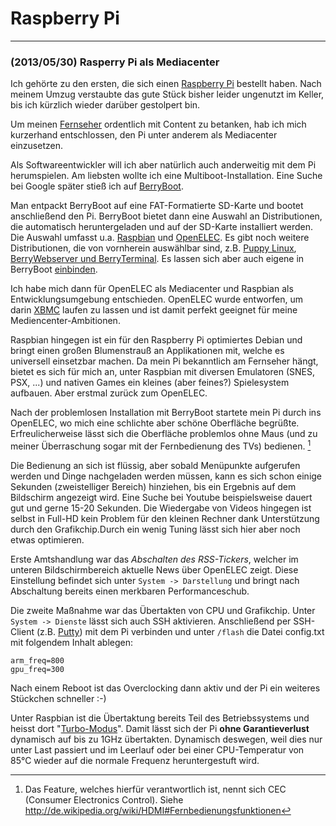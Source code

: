 # Raspberry Pi


***

### (2013/05/30) Rasperry Pi als Mediacenter

Ich gehörte zu den ersten, die sich einen [Raspberry Pi] bestellt haben. Nach meinem Umzug verstaubte das gute Stück bisher leider ungenutzt im Keller, bis ich kürzlich wieder darüber gestolpert bin. 

[raspberry pi]: http://www.raspberrypi.org "Raspberry Pi Store"

Um meinen [Fernseher] ordentlich mit Content zu betanken, hab ich mich kurzerhand entschlossen, den Pi unter anderem als Mediacenter einzusetzen. 

[fernseher]: http://www.philips.de/47pfl4007k/12 "Philips 47pfl4007k/12"

Als Softwareentwickler will ich aber natürlich auch anderweitig mit dem Pi herumspielen. Am liebsten wollte ich eine Multiboot-Installation. Eine Suche bei Google später stieß ich auf [BerryBoot][].

[BerryBoot]: http://www.berryterminal.com/doku.php/berryboot "BerryBoot Homepage"

Man entpackt BerryBoot auf eine FAT-Formatierte SD-Karte und bootet anschließend den Pi. BerryBoot bietet dann eine Auswahl an Distributionen, die automatisch heruntergeladen und auf der SD-Karte installiert werden. Die Auswahl umfasst u.a. [Raspbian][] und [OpenELEC][OpenELEC_HP]. Es gibt noch weitere Distributionen, die von vornherein auswählbar sind, z.B. [Puppy Linux][], [BerryWebserver und BerryTerminal][]. Es lassen sich aber auch eigene in BerryBoot [einbinden][].

[Raspbian]: http://www.raspbian.org "Raspbian Homepage"
[OpenELEC_HP]: http://www.openelec.tv "OpenELEC Homepage"
[Puppy Linux]: http://puppylinux.org "Puppy Linux Homepage" 
[BerryWebserver und BerryTerminal]: http://berryterminal.com
[einbinden]: http://www.berryterminal.com/doku.php/berryboot/adding_custom_distributions

Ich habe mich dann für OpenELEC als Mediacenter und Raspbian als Entwicklungsumgebung entschieden. OpenELEC wurde entworfen, um darin [XBMC][XBMC_HP] laufen zu lassen und ist damit perfekt geeignet für meine Mediencenter-Ambitionen. 

[XBMC_HP]: http://xbmc.org "XBMC Homepage"

Raspbian hingegen ist ein für den Raspberry Pi optimiertes Debian und bringt einen großen Blumenstrauß an Applikationen mit, welche es universell einsetzbar machen. Da mein Pi bekanntlich am Fernseher hängt, bietet es sich für mich an, unter Raspbian mit diversen Emulatoren (SNES, PSX, ...) und nativen Games ein kleines (aber feines?) Spielesystem aufbauen. Aber erstmal zurück zum OpenELEC.

Nach der problemlosen Installation mit BerryBoot startete mein Pi durch ins OpenELEC, wo mich eine schlichte aber schöne Oberfläche begrüßte. Erfreulicherweise lässt sich die Oberfläche problemlos ohne Maus (und zu meiner Überraschung sogar mit der Fernbedienung des TVs) bedienen. [^Kommentar 1]

[^Kommentar 1]: Das Feature, welches hierfür verantwortlich ist, nennt sich CEC (Consumer Electronics Control). Siehe http://de.wikipedia.org/wiki/HDMI#Fernbedienungsfunktionen

Die Bedienung an sich ist flüssig, aber sobald Menüpunkte aufgerufen werden und Dinge nachgeladen werden müssen, kann es sich schon einige Sekunden (zweistelliger Bereich) hinziehen, bis ein Ergebnis auf dem Bildschirm angezeigt wird. Eine Suche bei Youtube beispielsweise dauert gut und gerne 15-20 Sekunden. Die Wiedergabe von Videos hingegen ist selbst in Full-HD kein Problem für den kleinen Rechner dank Unterstützung durch den Grafikchip.Durch ein wenig Tuning lässt sich hier aber noch etwas optimieren. 

Erste Amtshandlung war das *Abschalten des RSS-Tickers*, welcher im unteren Bildschirmbereich aktuelle News über OpenELEC zeigt. Diese Einstellung befindet sich unter `System -> Darstellung` und bringt nach Abschaltung bereits einen merkbaren Performanceschub.

Die zweite Maßnahme war das Übertakten von CPU und Grafikchip. Unter `System -> Dienste` lässt sich auch SSH aktivieren. Anschließend per SSH-Client (z.B. [Putty][]) mit dem Pi verbinden und unter `/flash` die Datei config.txt mit folgendem Inhalt ablegen:

	arm_freq=800  
	gpu_freq=300

Nach einem Reboot ist das Overclocking dann aktiv und der Pi ein weiteres Stückchen schneller :-) 

[Putty]: http://www.chiark.greenend.org.uk/~sgtatham/putty/download.html

Unter Raspbian ist die Übertaktung bereits Teil des Betriebssystems und heisst dort "[Turbo-Modus][]". Damit lässt sich der Pi **ohne Garantieverlust** dynamisch auf bis zu 1GHz übertakten. Dynamisch deswegen, weil dies nur unter Last passiert und im Leerlauf oder bei einer CPU-Temperatur von 85°C wieder auf die normale Frequenz heruntergestuft wird.

[Turbo-Modus]: http://www.raspberrypi.org/archives/2008
